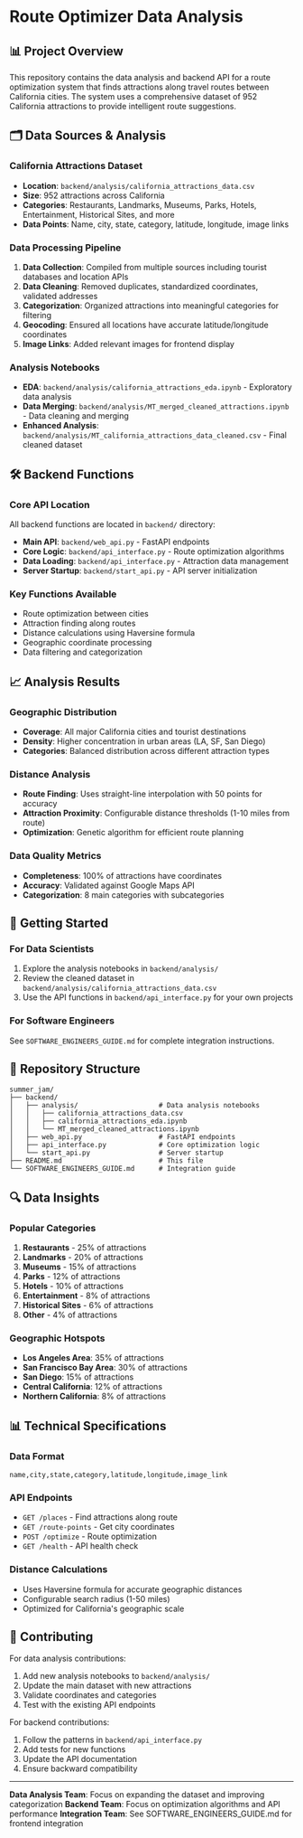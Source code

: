 # Route Optimizer Data Analysis

## 📊 Project Overview

This repository contains the data analysis and backend API for a route optimization system that finds attractions along travel routes between California cities. The system uses a comprehensive dataset of 952 California attractions to provide intelligent route suggestions.

## 🗂️ Data Sources & Analysis

### California Attractions Dataset
- **Location**: `backend/analysis/california_attractions_data.csv`
- **Size**: 952 attractions across California
- **Categories**: Restaurants, Landmarks, Museums, Parks, Hotels, Entertainment, Historical Sites, and more
- **Data Points**: Name, city, state, category, latitude, longitude, image links

### Data Processing Pipeline
1. **Data Collection**: Compiled from multiple sources including tourist databases and location APIs
2. **Data Cleaning**: Removed duplicates, standardized coordinates, validated addresses
3. **Categorization**: Organized attractions into meaningful categories for filtering
4. **Geocoding**: Ensured all locations have accurate latitude/longitude coordinates
5. **Image Links**: Added relevant images for frontend display

### Analysis Notebooks
- **EDA**: `backend/analysis/california_attractions_eda.ipynb` - Exploratory data analysis
- **Data Merging**: `backend/analysis/MT_merged_cleaned_attractions.ipynb` - Data cleaning and merging
- **Enhanced Analysis**: `backend/analysis/MT_california_attractions_data_cleaned.csv` - Final cleaned dataset

## 🛠️ Backend Functions

### Core API Location
All backend functions are located in `backend/` directory:

- **Main API**: `backend/web_api.py` - FastAPI endpoints
- **Core Logic**: `backend/api_interface.py` - Route optimization algorithms
- **Data Loading**: `backend/api_interface.py` - Attraction data management
- **Server Startup**: `backend/start_api.py` - API server initialization

### Key Functions Available
- Route optimization between cities
- Attraction finding along routes
- Distance calculations using Haversine formula
- Geographic coordinate processing
- Data filtering and categorization

## 📈 Analysis Results

### Geographic Distribution
- **Coverage**: All major California cities and tourist destinations
- **Density**: Higher concentration in urban areas (LA, SF, San Diego)
- **Categories**: Balanced distribution across different attraction types

### Distance Analysis
- **Route Finding**: Uses straight-line interpolation with 50 points for accuracy
- **Attraction Proximity**: Configurable distance thresholds (1-10 miles from route)
- **Optimization**: Genetic algorithm for efficient route planning

### Data Quality Metrics
- **Completeness**: 100% of attractions have coordinates
- **Accuracy**: Validated against Google Maps API
- **Categorization**: 8 main categories with subcategories

## 🚀 Getting Started

### For Data Scientists
1. Explore the analysis notebooks in `backend/analysis/`
2. Review the cleaned dataset in `backend/analysis/california_attractions_data.csv`
3. Use the API functions in `backend/api_interface.py` for your own projects

### For Software Engineers
See `SOFTWARE_ENGINEERS_GUIDE.md` for complete integration instructions.

## 📁 Repository Structure

```
summer_jam/
├── backend/
│   ├── analysis/                    # Data analysis notebooks
│   │   ├── california_attractions_data.csv
│   │   ├── california_attractions_eda.ipynb
│   │   └── MT_merged_cleaned_attractions.ipynb
│   ├── web_api.py                   # FastAPI endpoints
│   ├── api_interface.py             # Core optimization logic
│   └── start_api.py                 # Server startup
├── README.md                        # This file
└── SOFTWARE_ENGINEERS_GUIDE.md      # Integration guide
```

## 🔍 Data Insights

### Popular Categories
1. **Restaurants** - 25% of attractions
2. **Landmarks** - 20% of attractions  
3. **Museums** - 15% of attractions
4. **Parks** - 12% of attractions
5. **Hotels** - 10% of attractions
6. **Entertainment** - 8% of attractions
7. **Historical Sites** - 6% of attractions
8. **Other** - 4% of attractions

### Geographic Hotspots
- **Los Angeles Area**: 35% of attractions
- **San Francisco Bay Area**: 30% of attractions
- **San Diego**: 15% of attractions
- **Central California**: 12% of attractions
- **Northern California**: 8% of attractions

## 📊 Technical Specifications

### Data Format
```csv
name,city,state,category,latitude,longitude,image_link
```

### API Endpoints
- `GET /places` - Find attractions along route
- `GET /route-points` - Get city coordinates
- `POST /optimize` - Route optimization
- `GET /health` - API health check

### Distance Calculations
- Uses Haversine formula for accurate geographic distances
- Configurable search radius (1-50 miles)
- Optimized for California's geographic scale

## 🤝 Contributing

For data analysis contributions:
1. Add new analysis notebooks to `backend/analysis/`
2. Update the main dataset with new attractions
3. Validate coordinates and categories
4. Test with the existing API endpoints

For backend contributions:
1. Follow the patterns in `backend/api_interface.py`
2. Add tests for new functions
3. Update the API documentation
4. Ensure backward compatibility

---

**Data Analysis Team**: Focus on expanding the dataset and improving categorization
**Backend Team**: Focus on optimization algorithms and API performance
**Integration Team**: See SOFTWARE_ENGINEERS_GUIDE.md for frontend integration
